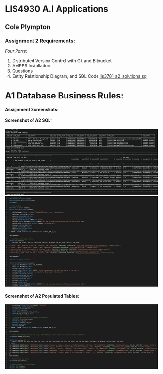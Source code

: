 # LIS4930 A.I Applications

## Cole Plympton

### Assignment 2 Requirements:

*Four Parts:*

1. Distributed Version Control with Git and Bitbucket
2. AMPPS Installation
3. Questions 
4. Entity Relationship Diagram, and SQL Code [lis3781_a2_solutions.sql](lis3781_a2_solutions.sql "lis3781_a2_solutions.sql")


# A1 Database Business Rules:



#### Assignment Screenshots:

#### Screenshot of A2 SQL:
![A2 SQL Screenshot](img/a2_a_screensht.png)
![A2 SQL Screenshot](img/a2_b_screensht.png)

#### Screenshot of A2 Populated Tables:
![A2 Populated Tables](img/populated_tables_screensh.png)

